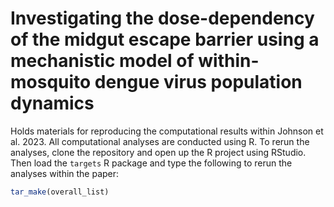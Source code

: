 # Investigating the dose-dependency of the midgut escape barrier using a mechanistic model of within-mosquito dengue virus population dynamics
Holds materials for reproducing the computational results within Johnson et al. 2023. All computational analyses are conducted using R. To rerun the analyses, clone the repository and open up the R project using RStudio. Then load the `targets` R package and type the following to rerun the analyses within the paper:

```r
tar_make(overall_list)
```

